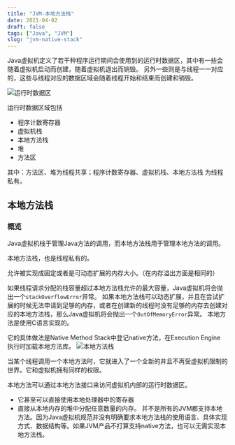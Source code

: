 ```yaml
---
title: "JVM-本地方法栈"
date: 2021-04-02
draft: false
tags: ["Java", "JVM"]
slug: "jvm-native-stack"
---
```


Java虚拟机定义了若干种程序运行期间会使用到的运行时数据区，其中有一些会随着虚拟机启动而创建，随着虚拟机退出而销毁。
另外一些则是与线程一一对应的，这些与线程对应的数据区域会随着线程开始和结束而创建和销毁。

![运行时数据区](/iblog/posts/annex/images/essays/运行时数据区.png)

运行时数据区域包括

- 程序计数寄存器
- 虚拟机栈
- 本地方法栈
- 堆
- 方法区

其中：方法区、堆为线程共享；程序计数寄存器、虚拟机栈、本地方法栈 为线程私有。
## 本地方法栈
### 概览
Java虚拟机栈于管理Java方法的调用，而本地方法栈用于管理本地方法的调用。

本地方法栈，也是线程私有的。

允许被实现成固定或者是可动态扩展的内存大小。（在内存溢出方面是相同的）

如果线程请求分配的栈容量超过本地方法栈允许的最大容量，Java虚拟机将会抛出一个`stackOverflowError`异常。
如果本地方法栈可以动态扩展，并且在尝试扩展的时候无法申请到足够的内存，或者在创建新的线程时没有足够的内存去创建对应的本地方法栈，那么Java虚拟机将会抛出一个`OutOfMemoryError`异常。
本地方法是使用C语言实现的。

它的具体做法是Native Method Stack中登记native方法，在Execution Engine 执行时加载本地方法库。
![本地方法栈](/iblog/posts/annex/images/essays/本地方法栈.png)

当某个线程调用一个本地方法时，它就进入了一个全新的并且不再受虚拟机限制的世界。它和虚拟机拥有同样的权限。

本地方法可以通过本地方法接口来访问虚拟机内部的运行时数据区。
- 它甚至可以直接使用本地处理器中的寄存器
- 直接从本地内存的堆中分配任意数量的内存。
并不是所有的JVM都支持本地方法。因为Java虚拟机规范并没有明确要求本地方法栈的使用语言、具体实现方式、数据结构等。如果JVM产品不打算支持native方法，也可以无需实现本地方法栈。

